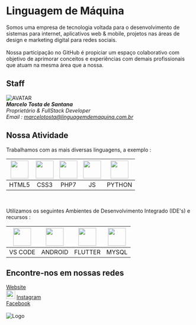 
# Linguagem de Máquina

Somos uma empresa de tecnologia voltada para o desenvolvimento de sistemas para internet, aplicativos web & mobile, projetos nas áreas de design e marketing digital para redes sociais.
<br>
<br>
Nossa participação no GitHub é propiciar um espaço colaborativo com objetivo de aprimorar conceitos e experiências com demais profissionais que atuam na mesma área que a nossa.

## Staff

![AVATAR](https://www.linguagemdemaquina.com.br/avatar/avatar_transparente.png "Marcelo Tosta - FullStack Developer")
<br>
***Marcelo Tosta de Santana***
<br>
*Proprietário & FullStack Developer*
<br>
*Email : marcelotosta@linguagemdemaquina.com.br*

## Nossa Atividade

Trabalhamos com as mais diversas linguagens, a exemplo : 

| <img id="html_5" src="https://www.linguagemdemaquina.com.br/icones/icone_html5.png" style="display:inline-block; v-align:bottom; width:48px; height:48px;"> | <img id="css3" src="https://www.linguagemdemaquina.com.br/icones/icone_css3.png" style="display:inline-block; v-align:bottom; width:48px; height:48px;"> | <img id="php" src="https://www.linguagemdemaquina.com.br/icones/icone_php_7.png" style="display:inline-block; v-align:bottom; width:48px; height:48px;"> | <img id="js" src="https://www.linguagemdemaquina.com.br/icones/icone_js.png" style="display:inline-block; v-align:bottom; width:48px; height:48px;"> | <img id="python" src="https://www.linguagemdemaquina.com.br/icones/icone_python.png" style="display:inline-block; v-align:bottom; width:48px; height:48px;"> |
|:-----:|:------:|:------:|:------:|:------:|
| HTML5 |  CSS3  |  PHP7  |  JS  | PYTHON |

<br>

Utilizamos os seguintes Ambientes de Desenvolvimento Integrado (IDE's) e recursos : 

| <img id="visual_studio" src="https://www.linguagemdemaquina.com.br/icones/icone_visual_studio.png" style="display:inline-block; v-align:bottom; width:48px; height:48px;"> | <img id="android_studio" src="https://www.linguagemdemaquina.com.br/icones/icone_android_studio.png" style="display:inline-block; v-align:bottom; width:48px; height:48px;"> | <img id="flutter" src="https://www.linguagemdemaquina.com.br/icones/icone_flutter.png" style="display:inline-block; v-align:bottom; width:48px; height:48px;"> | <img id="my_sql" src="https://www.linguagemdemaquina.com.br/icones/icone_my_sql.png" style="display:inline-block; v-align:bottom; width:48px; height:48px;"> |
|:-----:|:-----:|:-----:|:-----:|
| VS CODE | ANDROID | FLUTTER | MYSQL |


## Encontre-nos em nossas redes

[Website](https://www.linguagemdemaquina.com.br)
<br>
<a href="https://www.instagram.com/linguagemdemaquina"><img id="instagram" src="https://www.linguagemdemaquina.com.br/icones/icone_instagram.png" style="display:inline-block; v-align:bottom; width:24px; height:24px;"></a>
[Instagram](https://www.instagram.com/linguagemdemaquina)
<br>
[Facebook](https://www.facebook.com/linguagemdemaquina.com.br)
<br>
<br>
![Logo](https://www.linguagemdemaquina.com.br/logomarcas/logomarca_pequena_transparente.png)

